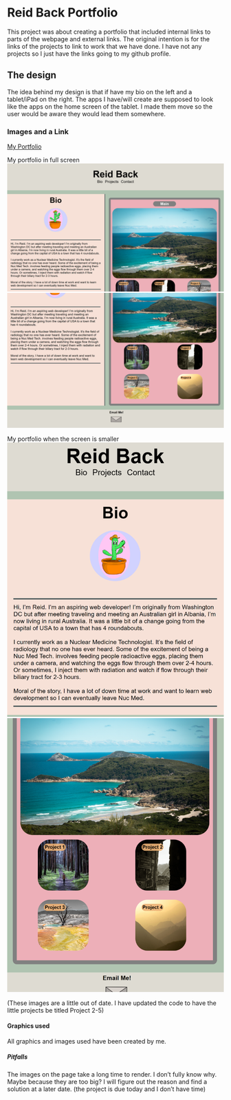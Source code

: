 # Reid Back Portfolio

This project was about creating a portfolio that included internal links to parts of the webpage and external links. The original intention is for the links of the projects to link to work that we have done. I have not any projects so I just have the links going to my github profile.

## The design

The idea behind my design is that if have my bio on the left and a tablet/iPad on the right. The apps I have/will create are supposed to look like the apps on the home screen of the tablet. I made them move so the user would be aware they would lead them somewhere. 

### Images and a Link
[My Portfolio](https://NuclearReid.github.io/portfolio-challenge/)


My portfolio in full screen
![top half of my portfolio](./imgs/top%20half%20portfolio.png)
![bottom half of my portfolio](./imgs/portfolio%20bottom%20half.png)

My portfolio when the screen is smaller
![top half of my portfolio responsive](./imgs/portfolio%20top%20half%20responsive.png)
![bottom half of my portfolio responsive](./imgs/portfolio%20bottom%20half%20responsive.png)

(These images are a little out of date. I have updated the code to have the little projects be titled Project 2-5)

#### Graphics used

All graphics and images used have been created by me.


##### Pitfalls
The images on the page take a long time to render. I don’t fully know why. Maybe because they are too big? I will figure out the reason and find a solution at a later date. (the project is due today and I don’t have time)

